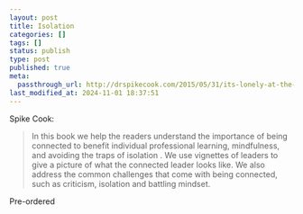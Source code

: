 ```yaml
---
layout: post
title: Isolation
categories: []
tags: []
status: publish
type: post
published: true
meta:
  passthrough_url: http://drspikecook.com/2015/05/31/its-lonely-at-the-top-but-it-doesnt-have-to-be/
last_modified_at: 2024-11-01 18:37:51
---
```


Spike Cook:


>In this book we help the readers understand the importance of being connected to benefit individual professional learning, mindfulness, and avoiding the traps of isolation . We use vignettes of leaders to give a picture of what the connected leader looks like. We also address the common challenges that come with being connected, such as criticism, isolation and battling mindset.



Pre-ordered

